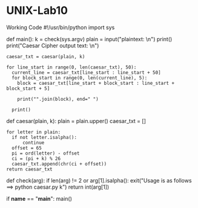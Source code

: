 # UNIX-Lab10

Working Code
#!/usr/bin/python
import sys

def main():
    k = check(sys.argv)
    plain = input("plaintext: \n")
    print()
    print("Caesar Cipher output text: \n")

    caesar_txt = caesar(plain, k)

    for line_start in range(0, len(caesar_txt), 50):
      current_line = caesar_txt[line_start : line_start + 50]
      for block_start in range(0, len(current_line), 5):
        block = caesar_txt[line_start + block_start : line_start + block_start + 5]

        print("".join(block), end=" ")

      print()

def caesar(plain, k):
    plain = plain.upper()
    caesar_txt = []

    for letter in plain:
      if not letter.isalpha():
          continue
      offset = 65
      pi = ord(letter) - offset
      ci = (pi + k) % 26
      caesar_txt.append(chr(ci + offset))
    return caesar_txt

def check(arg):
    if len(arg) != 2 or arg[1].isalpha():
        exit("Usage is as follows ==>  python caesar.py k")
    return int(arg[1])

if __name__ == "__main__":
    main()
